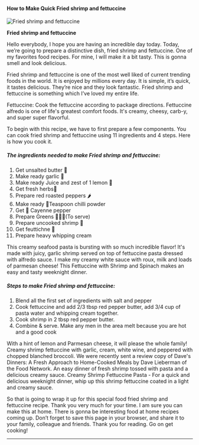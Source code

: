             

#### How to Make Quick Fried shrimp and fettuccine

![Fried shrimp and fettuccine](https://img-global.cpcdn.com/recipes/863806f748fd8bfe/751x532cq70/fried-shrimp-and-fettuccine-recipe-main-photo.jpg)

**Fried shrimp and fettuccine**

Hello everybody, I hope you are having an incredible day today. Today, we’re going to prepare a distinctive dish, fried shrimp and fettuccine. One of my favorites food recipes. For mine, I will make it a bit tasty. This is gonna smell and look delicious.

Fried shrimp and fettuccine is one of the most well liked of current trending foods in the world. It is enjoyed by millions every day. It is simple, it’s quick, it tastes delicious. They’re nice and they look fantastic. Fried shrimp and fettuccine is something which I’ve loved my entire life.

Fettuccine: Cook the fettuccine according to package directions. Fettuccine alfredo is one of life's greatest comfort foods. It's creamy, cheesy, carb-y, and super super flavorful.

To begin with this recipe, we have to first prepare a few components. You can cook fried shrimp and fettuccine using 11 ingredients and 4 steps. Here is how you cook it.

##### The ingredients needed to make Fried shrimp and fettuccine:

1.  Get unsalted butter 🧈
2.  Make ready garlic 🧄
3.  Make ready Juice and zest of 1 lemon 🍋
4.  Get fresh herbs🔪
5.  Prepare red roasted peppers 🌶
6.  Make ready 🥄Teaspoon chilli powder
7.  Get 🥄 Cayenne pepper
8.  Prepare Greens 🥦🥬🥒(To serve)
9.  Prepare uncooked shrimp 🦐
10.  Get feuttichne 🍝
11.  Prepare heavy whipping cream

This creamy seafood pasta is bursting with so much incredible flavor! It's made with juicy, garlic shrimp served on top of fettuccine pasta dressed with alfredo sauce. I make my creamy white sauce with roux, milk and loads of parmesan cheese! This Fettuccine with Shrimp and Spinach makes an easy and tasty weeknight dinner.

##### Steps to make Fried shrimp and fettuccine:

1.  Blend all the first set of ingredients with salt and pepper
2.  Cook fettuccine and add 2/3 tbsp red pepper butter, add 3/4 cup of pasta water and whipping cream together.
3.  Cook shrimp in 2 tbsp red pepper butter.
4.  Combine & serve. Make any men in the area melt because you are hot and a good cook

With a hint of lemon and Parmesan cheese, it will please the whole family! Creamy shrimp fettuccine with garlic, cream, white wine, and peppered with chopped blanched broccoli. We were recently sent a review copy of Dave's Dinners: A Fresh Approach to Home-Cooked Meals by Dave Lieberman of the Food Network. An easy dinner of fresh shrimp tossed with pasta and a delicious creamy sauce. Creamy Shrimp Fettuccine Pasta - For a quick and delicious weeknight dinner, whip up this shrimp fettuccine coated in a light and creamy sauce.

So that is going to wrap it up for this special food fried shrimp and fettuccine recipe. Thank you very much for your time. I am sure you can make this at home. There is gonna be interesting food at home recipes coming up. Don’t forget to save this page in your browser, and share it to your family, colleague and friends. Thank you for reading. Go on get cooking!

* * *